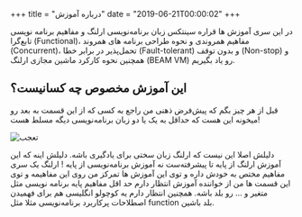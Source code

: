+++
title = "درباره آموزش"
date = "2019-06-21T00:00:02"
+++


در این سری آموزش ها قراره سینتکس زبان برنامه‌نویسی ارلنگ و مفاهیم برنامه ‌نویسی تابع‌گرا (Functional)، مفاهیم همروندی و نحوه طراحی برنامه های همروند (Concurrent)، تحمل‌پذیر در برابر خطا (Fault-tolerant) و بدون توقف (Non-stop) و همچنین نحوه کارکرد ماشین مجازی ارلنگ (BEAM VM) رو یاد بگیریم.

این آموزش مخصوص چه کسانیست؟
---------------------------
قبل از هر چیز بگم که پیش‌فرض ذهنی من راجع به کسی که از این قسمت به بعد رو میخونه این هست که حداقل به یک یا دو زبان برنامه‌نویسی دیگه مسلط هست!

![تعجب](/posts/images/erlang-fa.ir-about-01.jpg)



 دلیلش اصلا این نیست که ارلنگ زبان سختی برای یادگیری باشه. دلیلش اینه که این <bold> آموزش ارلنگ از پایه تا پیشرفته‌ست </bold> نه آموزش برنامه‌نویسی از پایه ! ارلنگ یک سری مفاهیم مختص به خودش داره و توی این آموزش ها تمرکز من روی این مفاهیمه و توی این قسمت ها من از خواننده آموزش انتظار دارم حد اقل مفاهیم پایه برنامه نویسی مثل متغیر و … رو بلد باشه. همچنین انتظار دارم یه کوچولو انگلیسی هم برای فهمیدن اصطلاحات پرکاربرد برنامه‌نویسی مثلا مثل function بلد باشین.
